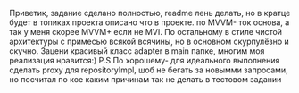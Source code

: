 Приветик, задание сделано полностью, readme лень делать, но в кратце будет в топиках проекта описано что в проекте. по MVVM- ток основа, а так у меня скорее MVVM+ если не MVI. По остальному в стиле чистой архитектуры с примесью всякой всячины, но в основном скурпулёзно и скучно. Зацени красивый класс adapter в main папке, многим моя реализация нравится:) 
P.S По хорошему- для идеального выполнения сделать proxy для repositoryImpl, шоб не бегать за новымми запросами, но посчитал по кое каким причинам так не делать в тестовом задании
